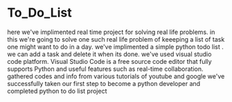 # To_Do_List
here we've implimented real time project for solving real life problems.
in this we're going to solve one such real life problem of keeeping a list of task one might want to do in a day.
we've implimented a simple python todo list .
we can add a task and delete it when its done.
we've used visual studio code platform.
Visual Studio Code is a free source code editor that fully supports Python and useful features such as real-time collaboration.
gathered codes and info from various tutorials of youtube and google
we've successfully taken our first step to become a python developer and completed python to do list project
